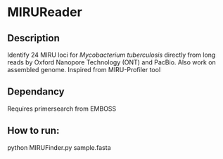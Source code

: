 # MIRUReader

## Description
Identify 24 MIRU loci for *Mycobacterium tuberculosis* directly from long reads by Oxford Nanopore Technology (ONT) and PacBio. Also work on assembled genome.
Inspired from MIRU-Profiler tool

## Dependancy
Requires primersearch from EMBOSS

## How to run:
python MIRUFinder.py sample.fasta
